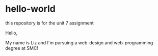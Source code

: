 # hello-world
this repository is for the unit 7 assignment

Hello,

My name is Liz and I'm pursuing a web-design and web-programming degree at SMC!
